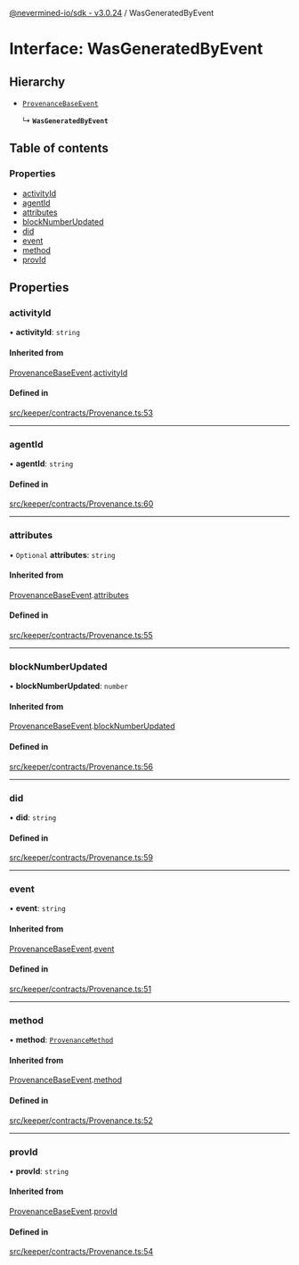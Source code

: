 [@nevermined-io/sdk - v3.0.24](../code-reference.md) / WasGeneratedByEvent

# Interface: WasGeneratedByEvent

## Hierarchy

- [`ProvenanceBaseEvent`](ProvenanceBaseEvent.md)

  ↳ **`WasGeneratedByEvent`**

## Table of contents

### Properties

- [activityId](WasGeneratedByEvent.md#activityid)
- [agentId](WasGeneratedByEvent.md#agentid)
- [attributes](WasGeneratedByEvent.md#attributes)
- [blockNumberUpdated](WasGeneratedByEvent.md#blocknumberupdated)
- [did](WasGeneratedByEvent.md#did)
- [event](WasGeneratedByEvent.md#event)
- [method](WasGeneratedByEvent.md#method)
- [provId](WasGeneratedByEvent.md#provid)

## Properties

### activityId

• **activityId**: `string`

#### Inherited from

[ProvenanceBaseEvent](ProvenanceBaseEvent.md).[activityId](ProvenanceBaseEvent.md#activityid)

#### Defined in

[src/keeper/contracts/Provenance.ts:53](https://github.com/nevermined-io/sdk-js/blob/60ae62388d846371ef4803130637a6d86441718c/src/keeper/contracts/Provenance.ts#L53)

---

### agentId

• **agentId**: `string`

#### Defined in

[src/keeper/contracts/Provenance.ts:60](https://github.com/nevermined-io/sdk-js/blob/60ae62388d846371ef4803130637a6d86441718c/src/keeper/contracts/Provenance.ts#L60)

---

### attributes

• `Optional` **attributes**: `string`

#### Inherited from

[ProvenanceBaseEvent](ProvenanceBaseEvent.md).[attributes](ProvenanceBaseEvent.md#attributes)

#### Defined in

[src/keeper/contracts/Provenance.ts:55](https://github.com/nevermined-io/sdk-js/blob/60ae62388d846371ef4803130637a6d86441718c/src/keeper/contracts/Provenance.ts#L55)

---

### blockNumberUpdated

• **blockNumberUpdated**: `number`

#### Inherited from

[ProvenanceBaseEvent](ProvenanceBaseEvent.md).[blockNumberUpdated](ProvenanceBaseEvent.md#blocknumberupdated)

#### Defined in

[src/keeper/contracts/Provenance.ts:56](https://github.com/nevermined-io/sdk-js/blob/60ae62388d846371ef4803130637a6d86441718c/src/keeper/contracts/Provenance.ts#L56)

---

### did

• **did**: `string`

#### Defined in

[src/keeper/contracts/Provenance.ts:59](https://github.com/nevermined-io/sdk-js/blob/60ae62388d846371ef4803130637a6d86441718c/src/keeper/contracts/Provenance.ts#L59)

---

### event

• **event**: `string`

#### Inherited from

[ProvenanceBaseEvent](ProvenanceBaseEvent.md).[event](ProvenanceBaseEvent.md#event)

#### Defined in

[src/keeper/contracts/Provenance.ts:51](https://github.com/nevermined-io/sdk-js/blob/60ae62388d846371ef4803130637a6d86441718c/src/keeper/contracts/Provenance.ts#L51)

---

### method

• **method**: [`ProvenanceMethod`](../enums/ProvenanceMethod.md)

#### Inherited from

[ProvenanceBaseEvent](ProvenanceBaseEvent.md).[method](ProvenanceBaseEvent.md#method)

#### Defined in

[src/keeper/contracts/Provenance.ts:52](https://github.com/nevermined-io/sdk-js/blob/60ae62388d846371ef4803130637a6d86441718c/src/keeper/contracts/Provenance.ts#L52)

---

### provId

• **provId**: `string`

#### Inherited from

[ProvenanceBaseEvent](ProvenanceBaseEvent.md).[provId](ProvenanceBaseEvent.md#provid)

#### Defined in

[src/keeper/contracts/Provenance.ts:54](https://github.com/nevermined-io/sdk-js/blob/60ae62388d846371ef4803130637a6d86441718c/src/keeper/contracts/Provenance.ts#L54)
